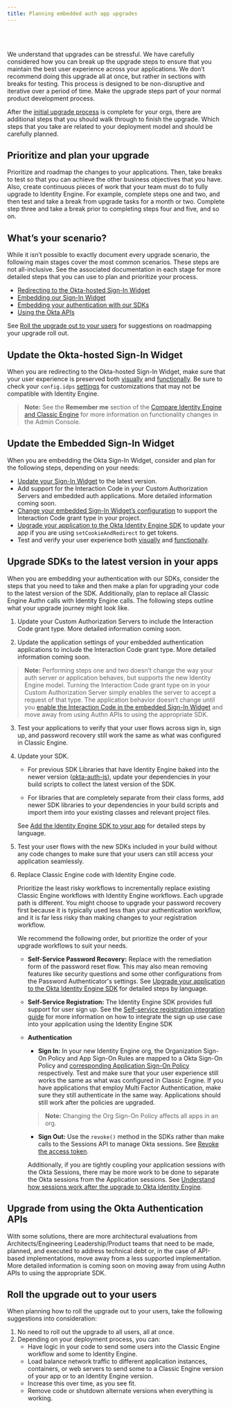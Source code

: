 ```yaml
---
title: Planning embedded auth app upgrades
---
```


<ApiLifecycle access="ie" /><br>
<ApiLifecycle access="Limited GA" /><br>

We understand that upgrades can be stressful. We have carefully considered how you can break up the upgrade steps to ensure that you maintain the best user experience across your applications. We don’t recommend doing this upgrade all at once, but rather in sections with breaks for testing. This process is designed to be non-disruptive and iterative over a period of time. Make the upgrade steps part of your normal product development process.

After the [initial upgrade process](/docs/guides/oie-upgrade-overview/#upgrade-process) is complete for your orgs, there are additional steps that you should walk through to finish the upgrade. Which steps that you take are related to your deployment model and should be carefully planned.

## Prioritize and plan your upgrade

Prioritize and roadmap the changes to your applications. Then, take breaks to test so that you can achieve the other business objectives that you have. Also, create continuous pieces of work that your team must do to fully upgrade to Identity Engine. For example, complete steps one and two, and then test and take a break from upgrade tasks for a month or two. Complete step three and take a break prior to completing steps four and five, and so on.

## What’s your scenario?

While it isn’t possible to exactly document every upgrade scenario, the following main stages cover the most common scenarios. These steps are not all-inclusive. See the associated documentation in each stage for more detailed steps that you can use to plan and prioritize your process.

* [Redirecting to the Okta-hosted Sign-In Widget](#update-the-okta-hosted-sign-in-widget)
* [Embedding our Sign-In Widget](#update-the-embedded-sign-in-widget)
* [Embedding your authentication with our SDKs](#upgrade-sdks-to-the-latest-version-in-your-apps)
* [Using the Okta APIs](#upgrade-from-using-the-okta-authentication-apis)

See [Roll the upgrade out to your users](#roll-the-upgrade-out-to-your-users) for suggestions on roadmapping your upgrade roll out.

## Update the Okta-hosted Sign-In Widget

When you are redirecting to the Okta-hosted Sign-In Widget, make sure that your user experience is preserved both [visually](/docs/guides/oie-upgrade-sign-in-widget-styling/) and [functionally](/docs/guides/oie-upgrade-sign-in-widget-i18n/). Be sure to check your `config.idps` [settings](https://github.com/okta/okta-signin-widget#openid-connect) for customizations that may not be compatible with Identity Engine.

> **Note:** See the **Remember me** section of the [Compare Identity Engine and Classic Engine](https://help.okta.com/okta_help.htm?type=oie&id=ext-oie-whats-new) for more information on functionality changes in the Admin Console.

## Update the Embedded Sign-In Widget

When you are embedding the Okta Sign-In Widget, consider and plan for the following steps, depending on your needs:

* [Update your Sign-In Widget](/docs/guides/oie-upgrade-sign-in-widget) to the latest version.
* Add support for the Interaction Code in your Custom Authorization Servers and embedded auth applications. More detailed information coming soon. <!-- (/docs/guides/implement-grant-type/authcode/) -->
* [Change your embedded Sign-In Widget’s configuration](/docs/guides/oie-embedded-common-download-setup-app/java/main/#initialize-the-sign-in-widget) to support the Interaction Code grant type in your project.
* [Upgrade your application to the Okta Identity Engine SDK](/docs/guides/oie-upgrade-api-sdk-to-oie-sdk/nodejs/main/#map-authentication-code-to-the-okta-identity-engine-sdk) to update your app if you are using `setCookieAndRedirect` to get tokens. <!-- (/docs/guides/oie-upgrade-api-sdk-to-oie-sdk/-/main/) -->
* Test and verify your user experience both [visually](/docs/guides/oie-upgrade-sign-in-widget-styling/) and [functionally](/docs/guides/oie-upgrade-sign-in-widget-i18n/).

## Upgrade SDKs to the latest version in your apps

When you are embedding your authentication with our SDKs, consider the steps that you need to take and then make a plan for upgrading your code to the latest version of the SDK. Additionally, plan to replace all Classic Engine Authn calls with Identity Engine calls. The following steps outline what your upgrade journey might look like.

1. Update your Custom Authorization Servers to include the Interaction Code grant type. More detailed information coming soon. <!-- (/docs/guides/implement-grant-type/authcode/) -->

2. Update the application settings of your embedded authentication applications to include the Interaction Code grant type. More detailed information coming soon. <!-- (/docs/guides/implement-grant-type/authcode/) -->

> **Note:** Performing steps one and two doesn’t change the way your auth server or application behaves, but supports the new Identity Engine model. Turning the Interaction Code grant type on in your Custom Authorization Server simply enables the server to accept a request of that type. The application behavior doesn’t change until you [enable the Interaction Code in the embedded Sign-In Widget](/docs/guides/oie-embedded-common-download-setup-app/java/main/#initialize-the-sign-in-widget) and move away from using Authn APIs to using the appropriate SDK.

<!-- [move away from using Authn APIs to using the appropriate SDK](/docs/guides/). -->

3. Test your applications to verify that your user flows across sign in, sign up, and password recovery still work the same as what was configured in Classic Engine.

4. Update your SDK.

    * For previous SDK Libraries that have Identity Engine baked into the newer version ([okta-auth-js](https://github.com/okta/okta-auth-js/blob/master/docs/migrate-from-authn-to-idx.md)), update your dependencies in your build scripts to collect the latest version of the SDK.

    * For libraries that are completely separate from their class forms, add newer SDK libraries to your dependencies in your build scripts and import them into your existing classes and relevant project files.

    See [Add the Identity Engine SDK to your app](/docs/guides/oie-upgrade-add-sdk-to-your-app/nodejs/main/) for detailed steps by language. <!-- (/docs/guides/oie-upgrade-add-sdk-to-your-app/-/main/) -->

5. Test your user flows with the new SDKs included in your build without any code changes to make sure that your users can still access your application seamlessly.

6. Replace Classic Engine code with Identity Engine code.

    Prioritize the least risky workflows to incrementally replace existing Classic Engine workflows with Identity Engine workflows. Each upgrade path is different. You might choose to upgrade your password recovery first because it is typically used less than your authentication workflow, and it is far less risky than making changes to your registration workflow.

    We recommend the following order, but prioritize the order of your upgrade workflows to suit your needs.

    * **Self-Service Password Recovery:** Replace with the remediation form of the password reset flow. This may also mean removing features like security questions and some other configurations from the Password Authenticator's settings. See [Upgrade your application to the Okta Identity Engine SDK](/docs/guides/oie-upgrade-api-sdk-to-oie-sdk/nodejs/main/) for detailed steps by language. <!-- (/docs/guides/oie-upgrade-api-sdk-to-oie-sdk/-/main/) -->

    * **Self-Service Registration:** The Identity Engine SDK provides full support for user sign up. See the [Self-service registration integration guide](/docs/guides/oie-embedded-sdk-use-case-self-reg/-/main/) for more information on how to integrate the sign up use case into your application using the Identity Engine SDK

    * **Authentication**

        * **Sign In:** In your new Identity Engine org, the Organization Sign-On Policy and App Sign-On Rules are mapped to a Okta Sign-On Policy and [corresponding Application Sign-On Policy](https://help.okta.com/en/oie/okta_help_CSH.htm#ext-about-asop) respectively. Test and make sure that your user experience still works the same as what was configured in Classic Engine. If you have applications that employ Multi Factor Authentication, make sure they still authenticate in the same way. Applications should still work after the policies are upgraded.

        > **Note:** Changing the Org Sign-On Policy affects all apps in an org.

        * **Sign Out:** Use the `revoke()` method in the SDKs rather than make calls to the Sessions API to manage Okta sessions. See [Revoke the access token](/docs/guides/oie-embedded-sdk-use-case-basic-sign-out/-/main/#_2-revoke-the-access-token).

        Additionally, if you are tightly coupling your application sessions with the Okta Sessions, there may be more work to be done to separate the Okta sessions from the Application sessions. See [Understand how sessions work after the upgrade to Okta Identity Engine](/docs/guides/oie-upgrade-sessions-api/).

## Upgrade from using the Okta Authentication APIs

With some solutions, there are more architectural evaluations from Architects/Engineering Leadership/Product teams that need to be made, planned, and executed to address technical debt or, in the case of API-based implementations, move away from a less supported implementation. More detailed information is coming soon on moving away from using Authn APIs to using the appropriate SDK.

<!-- [move away from using Authn APIs to using the appropriate SDK](/docs/guides/). -->

## Roll the upgrade out to your users

When planning how to roll the upgrade out to your users, take the following suggestions into consideration:

1. No need to roll out the upgrade to all users, all at once.
1. Depending on your deployment process, you can:
    * Have logic in your code to send some users into the Classic Engine workflow and some to Identity Engine.
    * Load balance network traffic to different application instances, containers, or web servers to send some to a Classic  Engine version of your app or to an Identity Engine version.
    * Increase this over time, as you see fit.
    * Remove code or shutdown alternate versions when everything is working.
